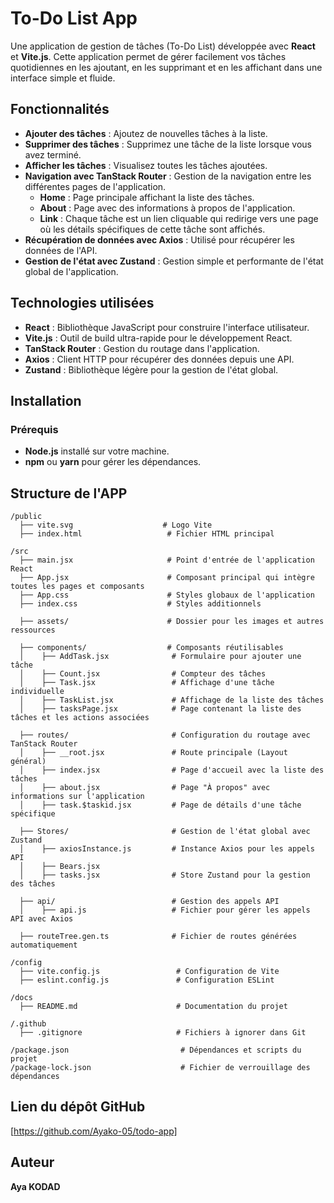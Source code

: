 # To-Do List App
 
Une application de gestion de tâches (To-Do List) développée avec **React** et **Vite.js**. Cette application permet de gérer facilement vos tâches quotidiennes en les ajoutant, en les supprimant et en les affichant dans une interface simple et fluide.
 
## Fonctionnalités
 
- **Ajouter des tâches** : Ajoutez de nouvelles tâches à la liste.  
- **Supprimer des tâches** : Supprimez une tâche de la liste lorsque vous avez terminé.  
- **Afficher les tâches** : Visualisez toutes les tâches ajoutées.  
- **Navigation avec TanStack Router** : Gestion de la navigation entre les différentes pages de l'application.  
  - **Home** : Page principale affichant la liste des tâches.  
  - **About** : Page avec des informations à propos de l'application.  
  - **Link** : Chaque tâche est un lien cliquable qui redirige vers une page où les détails spécifiques de cette tâche sont affichés.  
- **Récupération de données avec Axios** : Utilisé pour récupérer les données de l'API.  
- **Gestion de l'état avec Zustand** : Gestion simple et performante de l'état global de l'application.  
 
## Technologies utilisées
 
- **React** : Bibliothèque JavaScript pour construire l'interface utilisateur.  
- **Vite.js** : Outil de build ultra-rapide pour le développement React.  
- **TanStack Router** : Gestion du routage dans l'application.  
- **Axios** : Client HTTP pour récupérer des données depuis une API.  
- **Zustand** : Bibliothèque légère pour la gestion de l'état global.  
 
## Installation
 
### Prérequis
 
- **Node.js** installé sur votre machine.  
- **npm** ou **yarn** pour gérer les dépendances.  
 
## Structure de l'APP
 
```
/public
  ├── vite.svg                    # Logo Vite
  ├── index.html                   # Fichier HTML principal
 
/src
  ├── main.jsx                     # Point d'entrée de l'application React
  ├── App.jsx                      # Composant principal qui intègre toutes les pages et composants
  ├── App.css                      # Styles globaux de l'application
  ├── index.css                    # Styles additionnels
 
  ├── assets/                      # Dossier pour les images et autres ressources
 
  ├── components/                  # Composants réutilisables
  │    ├── AddTask.jsx              # Formulaire pour ajouter une tâche
  │    ├── Count.jsx                # Compteur des tâches
  │    ├── Task.jsx                 # Affichage d'une tâche individuelle
  │    ├── TaskList.jsx             # Affichage de la liste des tâches
  │    ├── tasksPage.jsx            # Page contenant la liste des tâches et les actions associées
 
  ├── routes/                       # Configuration du routage avec TanStack Router
  │    ├── __root.jsx               # Route principale (Layout général)
  │    ├── index.jsx                # Page d'accueil avec la liste des tâches
  │    ├── about.jsx                # Page "À propos" avec informations sur l'application
  │    ├── task.$taskid.jsx         # Page de détails d'une tâche spécifique
 
  ├── Stores/                       # Gestion de l'état global avec Zustand
  │    ├── axiosInstance.js         # Instance Axios pour les appels API
  │    ├── Bears.jsx               
  │    ├── tasks.jsx                # Store Zustand pour la gestion des tâches
 
  ├── api/                          # Gestion des appels API
  │    ├── api.js                   # Fichier pour gérer les appels API avec Axios
 
  ├── routeTree.gen.ts              # Fichier de routes générées automatiquement
 
/config
  ├── vite.config.js                 # Configuration de Vite
  ├── eslint.config.js               # Configuration ESLint
 
/docs
  ├── README.md                      # Documentation du projet
 
/.github
  ├── .gitignore                     # Fichiers à ignorer dans Git
 
/package.json                         # Dépendances et scripts du projet
/package-lock.json                    # Fichier de verrouillage des dépendances
```
 
## Lien du dépôt GitHub
[https://github.com/Ayako-05/todo-app]
 
## Auteur
**Aya KODAD**
 